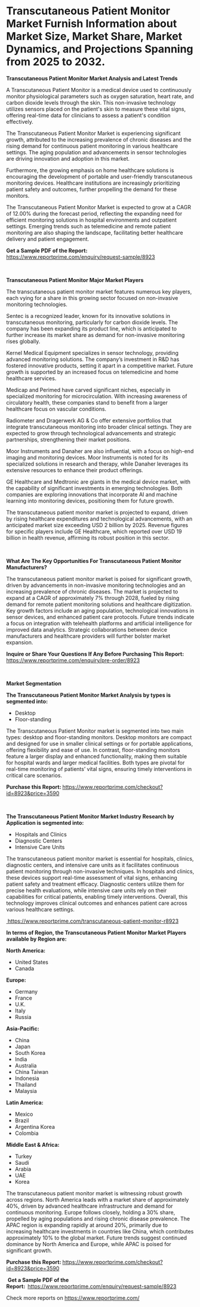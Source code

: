 <p><h1>Transcutaneous Patient Monitor Market Furnish Information about Market Size, Market Share, Market Dynamics, and Projections Spanning from 2025 to 2032.</h1></p><p><strong>Transcutaneous Patient Monitor Market Analysis and Latest Trends</strong></p>
<p><p>A Transcutaneous Patient Monitor is a medical device used to continuously monitor physiological parameters such as oxygen saturation, heart rate, and carbon dioxide levels through the skin. This non-invasive technology utilizes sensors placed on the patient's skin to measure these vital signs, offering real-time data for clinicians to assess a patient's condition effectively. </p><p>The Transcutaneous Patient Monitor Market is experiencing significant growth, attributed to the increasing prevalence of chronic diseases and the rising demand for continuous patient monitoring in various healthcare settings. The aging population and advancements in sensor technologies are driving innovation and adoption in this market. </p><p>Furthermore, the growing emphasis on home healthcare solutions is encouraging the development of portable and user-friendly transcutaneous monitoring devices. Healthcare institutions are increasingly prioritizing patient safety and outcomes, further propelling the demand for these monitors. </p><p>The Transcutaneous Patient Monitor Market is expected to grow at a CAGR of 12.00% during the forecast period, reflecting the expanding need for efficient monitoring solutions in hospital environments and outpatient settings. Emerging trends such as telemedicine and remote patient monitoring are also shaping the landscape, facilitating better healthcare delivery and patient engagement.</p></p>
<p><strong>Get a Sample PDF of the Report:&nbsp;</strong> <a href="https://www.reportprime.com/enquiry/request-sample/8923?utm_campaign=1126&utm_medium=2&utm_source=Github&utm_content=ia&utm_term=20032025&utm_id=transcutaneous-patient-monitor">https://www.reportprime.com/enquiry/request-sample/8923</a></p>
<p>&nbsp;</p>
<p><strong>Transcutaneous Patient Monitor Major Market Players</strong></p>
<p><p>The transcutaneous patient monitor market features numerous key players, each vying for a share in this growing sector focused on non-invasive monitoring technologies. </p><p>Sentec is a recognized leader, known for its innovative solutions in transcutaneous monitoring, particularly for carbon dioxide levels. The company has been expanding its product line, which is anticipated to further increase its market share as demand for non-invasive monitoring rises globally.</p><p>Kernel Medical Equipment specializes in sensor technology, providing advanced monitoring solutions. The company’s investment in R&D has fostered innovative products, setting it apart in a competitive market. Future growth is supported by an increased focus on telemedicine and home healthcare services.</p><p>Medicap and Perimed have carved significant niches, especially in specialized monitoring for microcirculation. With increasing awareness of circulatory health, these companies stand to benefit from a larger healthcare focus on vascular conditions.</p><p>Radiometer and Dragerwerk AG & Co offer extensive portfolios that integrate transcutaneous monitoring into broader clinical settings. They are expected to grow through technological advancements and strategic partnerships, strengthening their market positions.</p><p>Moor Instruments and Danaher are also influential, with a focus on high-end imaging and monitoring devices. Moor Instruments is noted for its specialized solutions in research and therapy, while Danaher leverages its extensive resources to enhance their product offerings.</p><p>GE Healthcare and Medtronic are giants in the medical device market, with the capability of significant investments in emerging technologies. Both companies are exploring innovations that incorporate AI and machine learning into monitoring devices, positioning them for future growth.</p><p>The transcutaneous patient monitor market is projected to expand, driven by rising healthcare expenditures and technological advancements, with an anticipated market size exceeding USD 2 billion by 2025. Revenue figures for specific players include GE Healthcare, which reported over USD 19 billion in health revenue, affirming its robust position in this sector.</p></p>
<p>&nbsp;</p>
<p><strong>What Are The Key Opportunities For Transcutaneous Patient Monitor Manufacturers?</strong></p>
<p><p>The transcutaneous patient monitor market is poised for significant growth, driven by advancements in non-invasive monitoring technologies and an increasing prevalence of chronic diseases. The market is projected to expand at a CAGR of approximately 7% through 2028, fueled by rising demand for remote patient monitoring solutions and healthcare digitization. Key growth factors include an aging population, technological innovations in sensor devices, and enhanced patient care protocols. Future trends indicate a focus on integration with telehealth platforms and artificial intelligence for improved data analytics. Strategic collaborations between device manufacturers and healthcare providers will further bolster market expansion.</p></p>
<p><strong>Inquire or Share Your Questions If Any Before Purchasing This Report:</strong> <a href="https://www.reportprime.com/enquiry/pre-order/8923?utm_campaign=1126&utm_medium=2&utm_source=Github&utm_content=ia&utm_term=20032025&utm_id=transcutaneous-patient-monitor">https://www.reportprime.com/enquiry/pre-order/8923</a></p>
<p>&nbsp;</p>
<p><strong>Market Segmentation</strong></p>
<p><strong>The Transcutaneous Patient Monitor Market Analysis by types is segmented into:</strong></p>
<p><ul><li>Desktop</li><li>Floor-standing</li></ul></p>
<p><p>The Transcutaneous Patient Monitor market is segmented into two main types: desktop and floor-standing monitors. Desktop monitors are compact and designed for use in smaller clinical settings or for portable applications, offering flexibility and ease of use. In contrast, floor-standing monitors feature a larger display and enhanced functionality, making them suitable for hospital wards and larger medical facilities. Both types are pivotal for real-time monitoring of patients’ vital signs, ensuring timely interventions in critical care scenarios.</p></p>
<p><strong>Purchase this Report:&nbsp;</strong><a href="https://www.reportprime.com/checkout?id=8923&price=3590&utm_campaign=1126&utm_medium=2&utm_source=Github&utm_content=ia&utm_term=20032025&utm_id=transcutaneous-patient-monitor">https://www.reportprime.com/checkout?id=8923&price=3590</a></p>
<p>&nbsp;</p>
<p><strong>The Transcutaneous Patient Monitor Market Industry Research by Application is segmented into:</strong></p>
<p><ul><li>Hospitals and Clinics</li><li>Diagnostic Centers</li><li>Intensive Care Units</li></ul></p>
<p><p>The transcutaneous patient monitor market is essential for hospitals, clinics, diagnostic centers, and intensive care units as it facilitates continuous patient monitoring through non-invasive techniques. In hospitals and clinics, these devices support real-time assessment of vital signs, enhancing patient safety and treatment efficacy. Diagnostic centers utilize them for precise health evaluations, while intensive care units rely on their capabilities for critical patients, enabling timely interventions. Overall, this technology improves clinical outcomes and enhances patient care across various healthcare settings.</p></p>
<p><a href="https://www.reportprime.com/transcutaneous-patient-monitor-r8923?utm_campaign=1126&utm_medium=2&utm_source=Github&utm_content=ia&utm_term=20032025&utm_id=transcutaneous-patient-monitor">&nbsp;https://www.reportprime.com/transcutaneous-patient-monitor-r8923</a></p>
<p><strong>In terms of Region, the Transcutaneous Patient Monitor Market Players available by Region are:</strong></p>
<p>
    <p> <strong> North America: </strong>
        <ul>
            <li>United States</li>
            <li>Canada</li>
        </ul>
        </p> 
    <p> <strong> Europe: </strong>
        <ul>
            <li>Germany</li>
            <li>France</li>
            <li>U.K.</li>
            <li>Italy</li>
            <li>Russia</li>
        </ul>
        </p> 
    <p> <strong> Asia-Pacific: </strong>
        <ul>
            <li>China</li>
            <li>Japan</li>
            <li>South Korea</li>
            <li>India</li>
            <li>Australia</li>
            <li>China Taiwan</li>
            <li>Indonesia</li>
            <li>Thailand</li>
            <li>Malaysia</li>
        </ul>
        </p> 
    <p> <strong> Latin America: </strong>
        <ul>
            <li>Mexico</li>
            <li>Brazil</li>
            <li>Argentina Korea</li>
            <li>Colombia</li>
        </ul>
        </p> 
    <p> <strong> Middle East & Africa: </strong>
        <ul>
            <li>Turkey</li>
            <li>Saudi</li>
            <li>Arabia</li>
            <li>UAE</li>
            <li>Korea</li>
        </ul>
    </p>
    </p>
<p><p>The transcutaneous patient monitor market is witnessing robust growth across regions. North America leads with a market share of approximately 40%, driven by advanced healthcare infrastructure and demand for continuous monitoring. Europe follows closely, holding a 30% share, propelled by aging populations and rising chronic disease prevalence. The APAC region is expanding rapidly at around 20%, primarily due to increasing healthcare investments in countries like China, which contributes approximately 10% to the global market. Future trends suggest continued dominance by North America and Europe, while APAC is poised for significant growth.</p></p>
<p><strong>Purchase this Report: </strong><a href="https://www.reportprime.com/checkout?id=8923&price=3590&utm_campaign=1126&utm_medium=2&utm_source=Github&utm_content=ia&utm_term=20032025&utm_id=transcutaneous-patient-monitor">https://www.reportprime.com/checkout?id=8923&price=3590</a></p>
<p>&nbsp;<strong>Get a Sample PDF of the Report:&nbsp;&nbsp;</strong><a href="https://www.reportprime.com/enquiry/request-sample/8923?utm_campaign=1126&utm_medium=2&utm_source=Github&utm_content=ia&utm_term=20032025&utm_id=transcutaneous-patient-monitor">https://www.reportprime.com/enquiry/request-sample/8923</a></p>
<p><strong></strong></p>
<p>Check more reports on <a href="https://www.reportprime.com/?utm_campaign=1126&utm_medium=2&utm_source=Github&utm_content=ia&utm_term=20032025&utm_id=transcutaneous-patient-monitor">https://www.reportprime.com/</a></p>